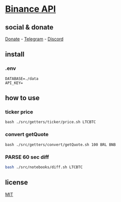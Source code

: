 # [Binance API](https://binance-docs.github.io/apidocs/spot/en/#change-log)

## social & donate

[Donate](https://link.mercadopago.com.br/brtmvdl) - [Telegram](https://t.me/+KRmg5MlqgMk0MTg5) - [Discord](https://discord.gg/4JFAWPYs)

## install

### .env

```
DATABASE=./data
API_KEY=

```

## how to use

### ticker price

```
bash ./src/getters/ticker/price.sh LTCBTC
```

### convert getQuote

```
bash ./src/getters/convert/getQuote.sh 100 BRL BNB
```

### PARSE 60 sec diff

```sh
bash ./src/notebooks/diff.sh LTCBTC
```

## license

[MIT](./LICENSE)
